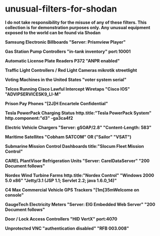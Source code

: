 # unusual-filters-for-shodan
**I do not take responsibility for the misuse of any of these filters. This collection is for demonstration purposes only. Any unusual equipment exposed to the world can be found via Shodan**

**Samsung Electronic Billboards "Server: Prismview Player"**

**Gas Station Pump Controllers "in-tank inventory" port:10001**

**Automatic License Plate Readers P372 "ANPR enabled"**

**Traffic Light Controllers / Red Light Cameras mikrotik streetlight**

**Voting Machines in the United States  "voter system serial"**

**Telcos Running Cisco Lawful Intercept Wiretaps "Cisco IOS" "ADVIPSERVICESK9_LI-M"**


**Prison Pay Phones "[2J[H Encartele Confidential"**

**Tesla PowerPack Charging Status http.title:"Tesla PowerPack System" http.component:"d3" -ga3ca4f2**

**Electric Vehicle Chargers "Server: gSOAP/2.8" "Content-Length: 583"**

**Maritime Satellites "Cobham SATCOM" OR ("Sailor" "VSAT")**

**Submarine Mission Control Dashboards title:"Slocum Fleet Mission Control"**

**CAREL PlantVisor Refrigeration Units "Server: CarelDataServer" "200 Document follows"**

**Nordex Wind Turbine Farms http.title:"Nordex Control" "Windows 2000 5.0 x86" "Jetty/3.1 (JSP 1.1; Servlet 2.2; java 1.6.0_14)"**

**C4 Max Commercial Vehicle GPS Trackers "[1m[35mWelcome on console"**

**GaugeTech Electricity Meters "Server: EIG Embedded Web Server" "200 Document follows"**


**Door / Lock Access Controllers "HID VertX" port:4070**

**Unprotected VNC "authentication disabled" "RFB 003.008"**
